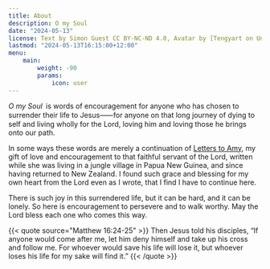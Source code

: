 ```yaml
---
title: About
description: O my Soul
date: "2024-05-13"
license: Text by Simon Guest CC BY-NC-ND 4.0, Avatar by [Tengyart on Unsplash](https://unsplash.com/photos/red-heart-shaped-on-white-surface-n79UFWxrOtY)
lastmod: "2024-05-13T16:15:00+12:00"
menu:
    main:
        weight: -90
        params:
            icon: user
---
```


_O my Soul_ is words of encouragement for anyone who has chosen to surrender their life to Jesus⸺for anyone on that long journey of dying to self and living wholly for the Lord, loving him and loving those he brings onto our path.

In some ways these words are merely a continuation of [Letters to Amy](https://letterstoamy.org), my gift of love and encouragement to that faithful servant of the Lord, written while she was living in a jungle village in Papua New Guinea, and since having returned to New Zealand.  I found such grace and blessing for my own heart from the Lord even as I wrote, that I find I have to continue here.

There is such joy in this surrendered life, but it can be hard, and it can be lonely.  So here is encouragement to persevere and to walk worthy.  May the Lord bless each one who comes this way.

{{< quote source="Matthew 16:24-25" >}}
Then Jesus told his disciples, “If anyone would come after me, let him deny himself and take up his cross and follow me. For whoever would save his life will lose it, but whoever loses his life for my sake will find it.”
{{< /quote >}}
